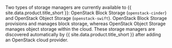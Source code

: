 Two types of storage managers are currently available to
{{ site.data.product.title_short }}: OpenStack Block Storage (`openstack-cinder`) and
OpenStack Object Storage (`openstack-swift`). OpenStack Block Storage
provisions and manages block storage, whereas OpenStack Object Storage
manages object storage within the cloud. These storage managers are
discovered automatically by {{ site.data.product.title_short }} after adding an OpenStack
cloud provider.

